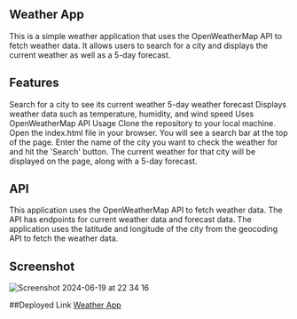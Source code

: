 ﻿## Weather App
This is a simple weather application that uses the OpenWeatherMap API to fetch weather data. It allows users to search for a city and displays the current weather as well as a 5-day forecast.

## Features
Search for a city to see its current weather
5-day weather forecast
Displays weather data such as temperature, humidity, and wind speed
Uses OpenWeatherMap API
Usage
Clone the repository to your local machine.
Open the index.html file in your browser.
You will see a search bar at the top of the page. Enter the name of the city you want to check the weather for and hit the 'Search' button.
The current weather for that city will be displayed on the page, along with a 5-day forecast.
## API
This application uses the OpenWeatherMap API to fetch weather data. The API has endpoints for current weather data and forecast data. The application uses the latitude and longitude of the city from the geocoding API to fetch the weather data.

## Screenshot

![Screenshot 2024-06-19 at 22 34 16](https://github.com/Ragnarok344/weather-appp/assets/155500056/2e50c8eb-6ab9-4a5b-8e58-2cdd11127cc4)


##Deployed Link
[Weather App]()


